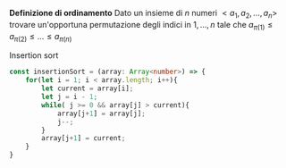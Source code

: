 **Definizione di ordinamento**
Dato un insieme di $n$ numeri $<a_1, a_2, ..., a_n>$ trovare un'opportuna permutazione degli indici in $1,...,n$ tale che $a_{\pi (1)} \le a_{\pi (2)} \le ... \le a_{\pi (n)}$

Insertion sort
```typescript
const insertionSort = (array: Array<number>) => {
	for(let i = 1; i < array.length; i++){
		let current = array[i];
		let j = i - 1;
		while( j >= 0 && array[j] > current){
			array[j+1] = array[j];
			j--;
		}
		array[j+1] = current;
	}
}
```
